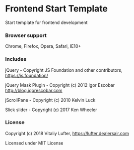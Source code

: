 # Frontend Start Template
Start template for frontend development

### Browser support
Chrome, Firefox, Opera, Safari, IE10+

### Includes

jQuery - Copyright JS Foundation and other contributors, https://js.foundation/

jQuery Mask Plugin - Copyright (c) 2012 Igor Escobar http://blog.igorescobar.com

jScrollPane - Copyright (c) 2010 Kelvin Luck

Slick slider - Copyright (c) 2017 Ken Wheeler

### License

Copyright (c) 2018 Vitaliy Lufter, https://lufter.dealersair.com

Licensed under MIT License
